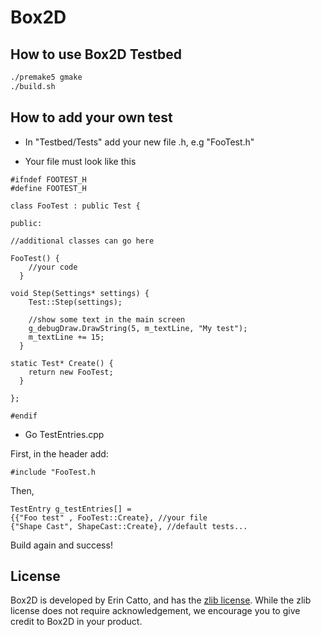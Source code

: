 # Box2D 

## How to use Box2D Testbed

```bash
./premake5 gmake
./build.sh
```
## How to add your own test

* In "Testbed/Tests" add your new file .h, e.g "FooTest.h"

* Your file must look like this 

```
#ifndef FOOTEST_H
#define FOOTEST_H

class FooTest : public Test {

public:

//additional classes can go here

FooTest() {
    //your code
  }

void Step(Settings* settings) {
    Test::Step(settings);

    //show some text in the main screen
    g_debugDraw.DrawString(5, m_textLine, "My test");
    m_textLine += 15;
  }
    
static Test* Create() {
    return new FooTest;
  }
  
};

#endif
```
* Go TestEntries.cpp

First, in the header add:

`#include "FooTest.h`

Then, 
```
TestEntry g_testEntries[] =
{{"Foo test" , FooTest::Create}, //your file
{"Shape Cast", ShapeCast::Create}, //default tests...
```

Build again and success!


## License

Box2D is developed by Erin Catto, and has the [zlib license](http://en.wikipedia.org/wiki/Zlib_License). While the zlib license does not require acknowledgement, we encourage you to give credit to Box2D in your product.
